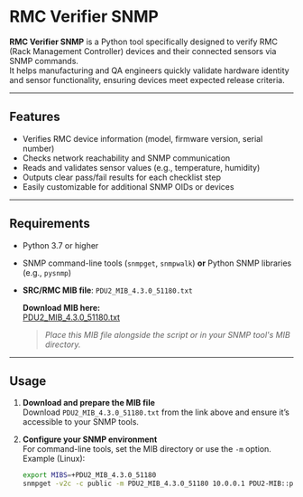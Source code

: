 # RMC Verifier SNMP

**RMC Verifier SNMP** is a Python tool specifically designed to verify RMC (Rack Management Controller) devices and their connected sensors via SNMP commands.  
It helps manufacturing and QA engineers quickly validate hardware identity and sensor functionality, ensuring devices meet expected release criteria.

---

## Features

- Verifies RMC device information (model, firmware version, serial number)
- Checks network reachability and SNMP communication
- Reads and validates sensor values (e.g., temperature, humidity)
- Outputs clear pass/fail results for each checklist step
- Easily customizable for additional SNMP OIDs or devices

---

## Requirements

- Python 3.7 or higher  
- SNMP command-line tools (`snmpget`, `snmpwalk`) **or** Python SNMP libraries (e.g., `pysnmp`)  
- **SRC/RMC MIB file**: `PDU2_MIB_4.3.0_51180.txt`

  **Download MIB here:**  
  [PDU2_MIB_4.3.0_51180.txt](https://cdn1.raritan.com/download/src-g2/4.3.0/PDU2_MIB_4.3.0_51180.txt)

  > *Place this MIB file alongside the script or in your SNMP tool's MIB directory.*

---

## Usage

1. **Download and prepare the MIB file**  
   Download `PDU2_MIB_4.3.0_51180.txt` from the link above and ensure it’s accessible to your SNMP tools.

2. **Configure your SNMP environment**  
   For command-line tools, set the MIB directory or use the `-m` option. Example (Linux):
   ```bash
   export MIBS=+PDU2_MIB_4.3.0_51180
   snmpget -v2c -c public -m PDU2_MIB_4.3.0_51180 10.0.0.1 PDU2-MIB::pduModel.1
